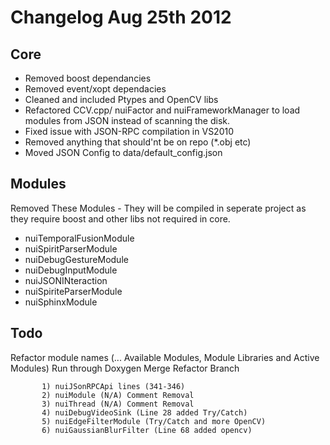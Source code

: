 Changelog Aug 25th 2012
====

Core
------------
 - Removed boost dependancies
 - Removed event/xopt dependacies
 - Cleaned and included Ptypes and OpenCV libs
 - Refactored CCV.cpp/ nuiFactor and nuiFrameworkManager to load modules from JSON instead of scanning the disk.
 - Fixed issue with JSON-RPC compilation in VS2010
 - Removed anything that should'nt be on repo (*.obj etc)
 - Moved JSON Config to data/default_config.json

Modules
------------
Removed These Modules - They will be compiled in seperate project as they require boost and other libs not required in core.

 - nuiTemporalFusionModule
 - nuiSpiritParserModule
 - nuiDebugGestureModule
 - nuiDebugInputModule
 - nuiJSONINteraction
 - nuiSpiriteParserModule
 - nuiSphinxModule

Todo
------------
Refactor module names (... Available Modules, Module Libraries and Active Modules) 
Run through Doxygen
Merge Refactor Branch 
	
		   1) nuiJSonRPCApi lines (341-346)
		   2) nuiModule (N/A) Comment Removal
		   3) nuiThread (N/A) Comment Removal
		   4) nuiDebugVideoSink (Line 28 added Try/Catch)
		   5) nuiEdgeFilterModule (Try/Catch and more OpenCV)
		   6) nuiGaussianBlurFilter (Line 68 added opencv)